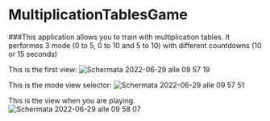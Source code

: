 # MultiplicationTablesGame

###This application allows you to train with multiplication tables.
It performes 3 mode (0 to 5, 0 to 10 and 5 to 10) with different countdowns (10 or 15 seconds)

This is the first view:
![Schermata 2022-06-29 alle 09 57 19](https://user-images.githubusercontent.com/60598743/176384592-0e5f1a86-6748-4293-b406-94f1c9a933bf.png)

This is the mode view selector:
![Schermata 2022-06-29 alle 09 57 51](https://user-images.githubusercontent.com/60598743/176384677-c13e8825-cfaf-4127-985e-57b9ab841a22.png)


This is the view when you are playing.
![Schermata 2022-06-29 alle 09 58 07](https://user-images.githubusercontent.com/60598743/176384741-29f3c89e-b71c-4699-b67b-2c634094d2e7.png)
